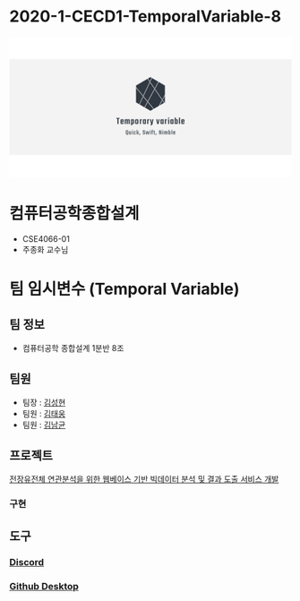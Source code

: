 # 2020-1-CECD1-TemporalVariable-8
![logo](https://github.com/CSID-DGU/2020-1-CECD1-TemporalVariable-8/blob/master/res/linkedin_banner_image_2.png?raw=true)
# 컴퓨터공학종합설계
- CSE4066-01
- 주종화 교수님

# 팀 임시변수 (Temporal Variable)

## 팀 정보
- 컴퓨터공학 종합설계 1분반 8조

## 팀원 
- 팀장 : [김성현](https://github.com/iamGreedy)
- 팀원 : [김태웅](https://github.com/teeyou)
- 팀원 : [김남균](https://github.com/namGyunKim)

## 프로젝트
[전장유전체 연관분석을 위한 웹베이스 기반 빅데이터 분석 및 결과 도출 서비스 개발](http://ssms.dongguk.edu/pj/328)
### 구현


## 도구
### [Discord](https://discordapp.com/)
### [Github Desktop](https://desktop.github.com/)
